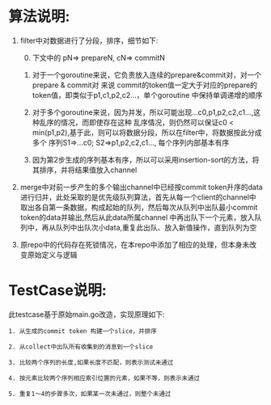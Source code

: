 # 算法说明:
1. filter中对数据进行了分段，排序，细节如下:

    0. 下文中的 pN=> prepareN, cN=> commitN
    
    1. 对于一个goroutine来说，它负责放入连续的prepare&commit对，对一个prepare & commit对
       来说 commit的token值一定大于对应的prepare的token值，即类似于p1,c1,p2,c2...，单个goroutine
       中保持单调递增的顺序
       
    2. 对于多个goroutine来说，因为并发，所以可能出现...c0,p1,p2,c2,c1...,这种乱序的情况，而即使存在这种
       乱序情况，则仍然可以保证c0 < min(p1,p2),基于此，则可以将数据分段，所以在filter中，将数据按此分成多个
       序列S1=>...c0; S2=>p1,p2,c2,c1..., 每个序列内部基本有序
    
    3. 因为第2步生成的序列基本有序，所以可以采用insertion-sort的方法，将其排序，并将结果值放入channel

2. merge中对前一步产生的多个输出channel中已经按commit token升序的data进行归并，此处采取的是优先级队列算法，首先从每一个client的channel中
   取出各自第一条数据，构成起始的队列，然后每次从队列中出队最小commit token的data并输出,然后从此data所属channel
   中再出队下一个元素，放入队列中，再从队列中出队次小data,重复此出队、放入新值操作，直到队列为空

3. 原repo中的代码存在死锁情况，在本repo中添加了相应的处理，但本身未改变原始定义与逻辑   
   
# TestCase说明:
此testcase基于原始main.go改造，实现原理如下:

    1. 从生成的commit token 构建一个slice，并排序
     
    2. 从collect中出队所有收集到的消息到一个slice
     
    3. 比较两个序列的长度,如果长度不匹配，则表示测试未通过
     
    4. 按元素比较两个序列相应索引位置的元素，如果不等，则表示未通过
     
    5. 重复1～4的步骤多次，如果某一次未通过，则整个未通过